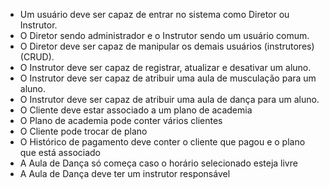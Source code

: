 - Um usuário deve ser capaz de entrar no sistema como Diretor ou Instrutor.
- O Diretor sendo administrador e o Instrutor sendo um usuário comum.
- O Diretor deve ser capaz de manipular os demais usuários (instrutores) (CRUD).
- O Instrutor deve ser capaz de registrar, atualizar e desativar um aluno.
- O Instrutor deve ser capaz de atribuir uma aula de musculação para um aluno.
- O Instrutor deve ser capaz de atribuir uma aula de dança para um aluno.
- O Cliente deve estar associado a um plano de academia
- O Plano de academia pode conter vários clientes
- O Cliente pode trocar de plano
- O Histórico de pagamento deve conter o cliente que pagou e o plano que está associado
- A Aula de Dança só começa caso o horário selecionado esteja livre
- A Aula de Dança deve ter um instrutor responsável
